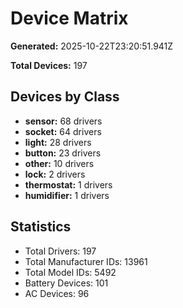 # Device Matrix

**Generated:** 2025-10-22T23:20:51.941Z

**Total Devices:** 197

## Devices by Class

- **sensor:** 68 drivers
- **socket:** 64 drivers
- **light:** 28 drivers
- **button:** 23 drivers
- **other:** 10 drivers
- **lock:** 2 drivers
- **thermostat:** 1 drivers
- **humidifier:** 1 drivers

## Statistics

- Total Drivers: 197
- Total Manufacturer IDs: 13961
- Total Model IDs: 5492
- Battery Devices: 101
- AC Devices: 96
